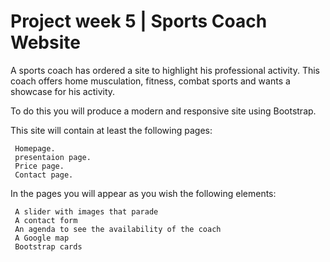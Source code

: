 # Project week 5 | Sports Coach Website

A sports coach has ordered a site to highlight his professional activity. This coach offers home musculation, fitness, combat sports and wants a showcase for his activity.

To do this you will produce a modern and responsive site using Bootstrap.

This site will contain at least the following pages:

     Homepage.
     presentaion page.
     Price page.
     Contact page.

In the pages you will appear as you wish the following elements:

     A slider with images that parade
     A contact form
     An agenda to see the availability of the coach
     A Google map
     Bootstrap cards
